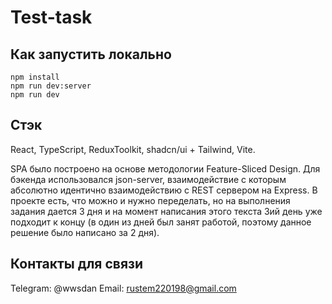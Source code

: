 # Test-task

## Как запустить локально
```
npm install
npm run dev:server
npm run dev
```

## Стэк
React, TypeScript, ReduxToolkit, shadcn/ui + Tailwind, Vite.

SPA было построено на основе методологии Feature-Sliced Design. Для бэкенда использовался json-server, взаимодействие с которым абсолютно идентично взаимодействию с REST сервером на Express. В проекте есть, что можно и нужно переделать, но на выполнения задания дается 3 дня и на момент написания этого текста 3ий день уже подходит к концу (в один из дней был занят работой, поэтому данное решение было написано за 2 дня).

## Контакты для связи
Telegram: @wwsdan
Email: rustem220198@gmail.com
